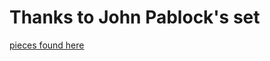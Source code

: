 # Thanks to John Pablock's set

[pieces found here](https://opengameart.org/content/chess-pieces-and-board-squares?utm_source=chatgpt.com)
